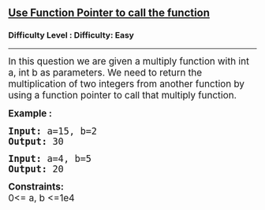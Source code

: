 <h2><a href="https://www.geeksforgeeks.org/problems/use-function-pointer-to-call-the-function/1?page=1&difficulty=Easy&sortBy=accuracy">Use Function Pointer to call the function</a></h2><h3>Difficulty Level : Difficulty: Easy</h3><hr><div class="problems_problem_content__Xm_eO"><p><span style="font-size: 14pt;">In this question we are given a multiply function with int a, int b as parameters. We need to return the multiplication of two integers from another function by using a function pointer to call that multiply function.</span>&nbsp;</p>
<p><span style="font-size: 14pt;"><strong>Example :</strong></span></p>
<pre><span style="font-size: 14pt;"><strong>Input: </strong>a=15, b=2<br><strong>Output: </strong>30</span></pre>
<pre><span style="font-size: 14pt;"><strong>Input: </strong>a=4, b=5<br><strong>Output: </strong>20</span></pre>
<p><strong><span style="font-size: 14pt;">Constraints:<br></span></strong><span style="font-size: 14pt;">0&lt;= a, b &lt;=1e4</span></p></div>